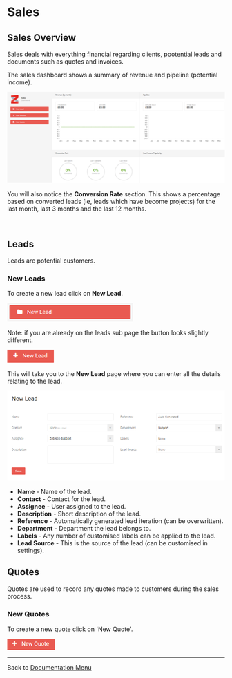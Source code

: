 # Sales

## Sales Overview

Sales deals with everything financial regarding clients, pootential leads and documents such as quotes and invoices. 

The sales dashboard shows a summary of revenue and pipeline (potential income).

![sales03](/images/sales/sales03.png "Sales Overview")

You will also notice the **Conversion Rate** section. This shows a percentage based on converted leads (ie, leads which have become projects) for the last month, last 3 months and the last 12 months.

&nbsp;

## Leads

Leads are potential customers. 

### New Leads

To create a new lead click on **New Lead**.

![sales04](/images/sales/sales04.png "New Lead Button")

Note: if you are already on the leads sub page the button looks slightly different.

![sales05](/images/sales/sales05.png "Alternative New Lead Button")

This will take you to the **New Lead** page where you can enter all the details relating to the lead.

![sales06](/images/sales/sales06.png "Alternative New Lead Button")

* **Name** - Name of the lead.
* **Contact** - Contact for the lead.
* **Assignee** - User assigned to the lead.
* **Description** - Short description of the lead.
* **Reference** - Automatically generated lead iteration (can be overwritten).
* **Department** - Department the lead belongs to.
* **Labels** - Any number of customised labels can be applied to the lead.
* **Lead Source** - This is the source of the lead (can be customised in settings).

## Quotes

Quotes are used to record any quotes made to customers during the sales process.

### New Quotes

To create a new quote click on 'New Quote'.

![sales07](/images/sales/sales07.png "New Quote Button")



-------------------------------------------
Back to [Documentation Menu](?file=Index.md)